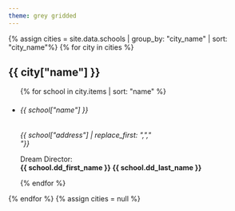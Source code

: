 ```yaml
---
theme: grey gridded
---
```


{% assign cities = site.data.schools | group_by: "city_name" | sort: "city_name"%}
{% for city in cities %}
  <h2>{{ city["name"] }}</h2>
  <ul>
    {% for school in city.items | sort: "name" %}
    <li class="school">
    <h6>{{ school["name"] }}</h6>
    <address>{{ school["address"] | replace_first: ",","<br>"}}</address>
    <p>Dream Director:<br><strong> {{ school.dd_first_name }} {{ school.dd_last_name }}</strong></p>
    </li>
    {% endfor %}
  </ul>
{% endfor %}
{% assign cities = null %}

